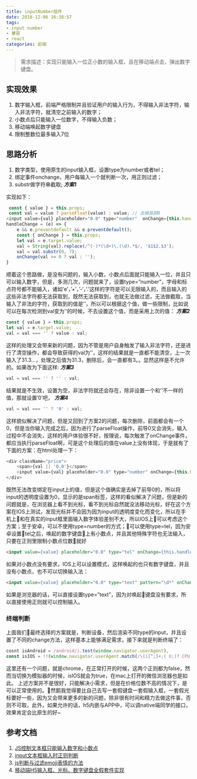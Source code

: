 ```yaml
---
title: inputNumber组件
date: 2018-12-06 16:38:57
tags:
- input number
- 兼容
- react
categories: 前端
---
```

> 需求描述：实现只能输入一位正小数的输入框，且在移动端点击，弹出数字键盘。
<p hidden><!--more--></p>

## 实现效果
1. 数字输入框，前端严格限制并且验证用户的输入行为，不得输入非法字符，输入非法字符，就清空之前输入的数字；
2. 小数点后只能输入一位数字，不得输入负数；
3. 移动端唤起数字键盘
4. 限制整数位最多输入7位
## 思路分析
1. 数字类型，使用原生的input输入框，设置type为number或者tel；
2. 绑定事件onchange，用户每输入一个就判断一次，用正则过滤；
3. substr做字符串截取;
***方案1***

实现如下：

```javascript
 const { value } = this.props;
 const val = value ? parseFloat(value) : value; // 去掉首部0
<input value={val} placeholder="0.0" type="number"  onChange={this.handleChange}/>
handleChange = (e) => {
    e && e.preventdefault && e.preventdefault();
    const { onChange } = this.props;
    let val = e.target.value;
    val = String(val).replace(/^(-)*(\d+)\.(\d).*$/, '$1$2.$3');
    val = val.substr(0, 7);
    onChange(val >= 0 ? val : ''); 
}
```
顺着这个思路做，是没有问题的，输入小数，小数点后面就只能输入一位，并且只可以输入数字，但是，多测几次，问题就来了，设置type=”number”，字母和标点符号都不能输入，诸如’e’，’+’，’-‘，’.’这样的字符是可以无限输入的，而且输入的这些非法字符都无法获取到，既然无法获取到，也就无法做过滤，无法做截取，当输入了非法的字符，获取到的值是’’，所以可以根据这个值，做一些限制，比如说可以在每次检测到val变为’’的时候，不去设置这个值，而是采用上次的值：
***方案2***

```javascript
const { value } = this.props;
let val = e.target.value;
val = val === '' ? value : val;
```
这样的处理又会带来新的问题，因为不管是用户自身触发了输入非法字符，还是进行了清空操作，都会导致获得的val为’’，这样的结果就是一直都不能清空，上一次输入了31.3…，处理之后值为31.3，删除后，会一直都有3。。显然这样是不允许的。如果改为下面这样:
***方案3***
```javascript
val = val === '' ? '' : val;
```
结果就是不生效，设置为空，非法字符就还会存在，除非设置一个和’’不一样的值，那就设置’0’吧，
***方案4***

```javascript
val = val === '' ? '0' : val;
```
这样貌似解决了问题，但是又回到了方案2的问题，每次删除，前面都会有一个0，但是当你输入完成之后，因为进行了parseFloat操作，前导0又会消失，输入过程中不会消失，这样的用户体验很不好，按理说，每次触发了onChange事件，都应当执行parseFloat啊，可是这个处理后的值在value上没有体现，于是就有了下面的方案：在html处理一下：

```javascript
<div className="price">
    <span>{val || '0.0'}</span>
    <input value={val} placeholder="0.0" type="number" onChange={this.handleChange}/>
</div>
```
既然无法改变绑定在input上的值，但是这个值确实是去掉了前导0的，所以将input的透明度设置为0，显示的是span标签，这样的看似解决了问题，但是新的问题就是，在浏览器上看不到光标，看不到光标自然就没法移动光标，好在这个方案在IOS上测试，发现光标并不会因为因为input的透明度变化而变化，所以在手机上和在真实的input框里面输入数字体验差别不大，所以IOS上可以考虑这个方案；至于安卓，可以不使用type=number的方式；可以使用type=tel，因为安卓设置tel之后，唤起的数字键盘上有小数点，并且其他特殊字符也无法输入，只要在正则里限制小数点位数就好

```html
<input value={value} placeholder="0.0" type="tel" onChange={this.handleChange}/>
```
如果对小数点没有要求，IOS上可以设置模式，这样唤起的也只有数字键盘，并且没有小数点，也不可以切换输入法：

```html
<input value={value} placeholder="0.0" type="text" pattern="\d*" onChange={this.handleChange}/>
```
如果是浏览器的话，可以直接设置type=”text”，因为对唤起键盘没有要求，所以直接使用正则就可以控制输入。

### 终端判断
上面我们最终选择的方案就是，判断设备，然后渲染不同type的input，并且设置了不同的change方法，这样基本上能够满足需求，接下来就是判断终端了：

```javascript
cosnt isAndroid = /android/i.test(window.navigator.userAgent),
const isIOS = !!(window.navigator.userAgent.match(/\(i[^;]+;( U;)? CPU.+Mac OS X/)),
```
这里还有一个问题，就是chrome，在正常打开的时候，这两个正则都为false，然而当切换为模拟器的时候，isIOS就会为true，在mac上打开的微信浏览器也是如此。
上述方案并不是很好，只能解决小需求，但是在价格位数不高的情况下，是可以正常使用的。然鹅我觉得要比自己去写一套假键盘一套假输入框，一套假光标要好一些，因为又会带来更多的新的问题，除非很有时间和精力去做这件事，否则不可取，此外，如果允许的话，h5内嵌与APP中，可以调native端同学的接口，效果肯定会比原生的好~

## 参考文档
1. [JS控制文本框只能输入数字和小数点](https://blog.csdn.net/itmyhome1990/article/details/77185691)
2. [input文本框输入时正则判断](https://www.haorooms.com/post/input_reg)
3. [js判断与过滤emoji表情的方法](https://blog.csdn.net/TKG09/article/details/53309455)
4. [移动端H5输入框、光标、数字键盘全假套件实现](https://zhuanlan.zhihu.com/p/30360629)